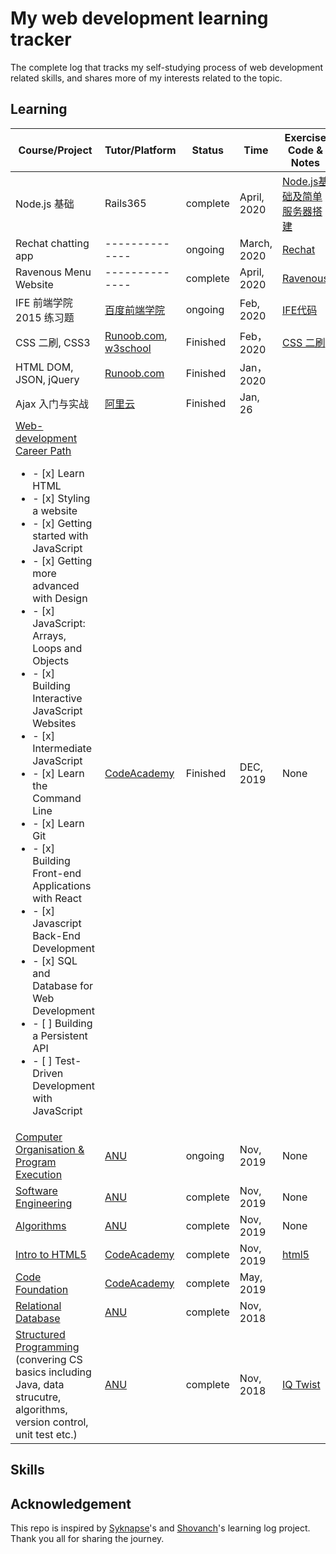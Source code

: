# My web development learning tracker
The complete log that tracks my self-studying process of web development related skills, and shares more of my interests related to the topic.


## Learning 
| Course/Project     | Tutor/Platform|    Status     | Time | Exercise Code & Notes|
| ------------- | --------------| ------------- | ---- | ---- |
| Node.js 基础 | Rails365 | complete | April, 2020 | [Node.js基础及简单服务器搭建](./Node.js%20基础及简单服务器搭建) |
| Rechat chatting app | --------------| ongoing | March, 2020 | [Rechat](https://github.com/ProgrammableEric/rechat) |
| Ravenous Menu Website | -------------- | complete | April, 2020 | [Ravenous](https://github.com/ProgrammableEric/ravenousMenu) |
| IFE 前端学院2015 练习题 | [百度前端学院](https://github.com/ProgrammableEric/ife)| ongoing | Feb, 2020 | [IFE代码](./ife_tasks) |
| CSS 二刷, CSS3 | [Runoob.com](https://www.runoob.com/css/css-float.html), [w3school](https://www.w3school.com.cn/css/index.asp) | Finished | Feb， 2020 | [CSS 二刷](./CSS二刷)
| HTML DOM, JSON, jQuery | [Runoob.com](https://www.runoob.com/json/json-tutorial.html) | Finished | Jan， 2020 | 
| Ajax 入门与实战 | [阿里云](developer.aliyun.com/learning/roadmap/frontend) | Finished | Jan, 26 | 
| [Web-development Career Path](https://www.codecademy.com/learn/paths/web-development) <ul><li> - [x] Learn HTML </li><li> - [x] Styling a website</li><li> - [x] Getting started with JavaScript </li><li> - [x] Getting more advanced with Design</li><li> - [x] JavaScript: Arrays, Loops and Objects</li><li> - [x] Building Interactive JavaScript Websites</li><li> - [x] Intermediate JavaScript</li><li> - [x] Learn the Command Line</li><li> - [x] Learn Git</li><li> - [x] Building Front-end Applications with React</li><li> - [x] Javascript Back-End Development</li><li> - [x] SQL and Database for Web Development</li><li> - [ ] Building a Persistent API</li><li> - [ ] Test-Driven Development with JavaScript</li></ul>|[CodeAcademy](https://www.codecademy.com/learn)| Finished |DEC, 2019  | None|
| [Computer Organisation & Program Execution](https://cs.anu.edu.au/courses/comp2300/) |[ANU](https://www.anu.edu.au)| ongoing |Nov, 2019  | None|
| [Software Engineering](https://programsandcourses.anu.edu.au/2020/course/COMP2120) |[ANU](https://www.anu.edu.au)| complete |Nov, 2019  | None|
| [Algorithms](https://cs.anu.edu.au/courses/comp3600/) |[ANU](https://www.anu.edu.au)| complete |Nov, 2019  |None|
| [Intro to HTML5](https://www.codecademy.com/learn/learn-html) | [CodeAcademy](https://www.codecademy.com/learn) | complete | Nov, 2019 | [html5](./html5) |
| [Code Foundation](https://www.codecademy.com/learn/paths/code-foundations) | [CodeAcademy](https://www.codecademy.com/learn)  | complete | May, 2019 |    |
| [Relational Database](https://programsandcourses.anu.edu.au/2019/course/COMP6240)  | [ANU](https://www.anu.edu.au) | complete | Nov, 2018 |    |
|[Structured Programming](https://programsandcourses.anu.edu.au/2019/course/COMP6710) (convering CS basics including Java, data strucutre, algorithms, version control, unit test etc.) | [ANU](https://www.anu.edu.au) | complete | Nov, 2018 | [IQ Twist](https://github.com/ProgrammableEric/IQTwist_Game)     |

## Skills



## Acknowledgement 
This repo is inspired by [Syknapse](https://github.com/Syknapse/My-Learning-Tracker)'s and [Shovanch](https://github.com/shovanch/fullstack-web-developer-path)'s learning log project. Thank you all for sharing the journey.
<!--stackedit_data:
eyJoaXN0b3J5IjpbLTEyMzc0NzgwMzYsLTE1MTA4NTQ3NzEsMT
MyNjEzMjQxMSwxMTA0MzA4ODQyXX0=
-->
